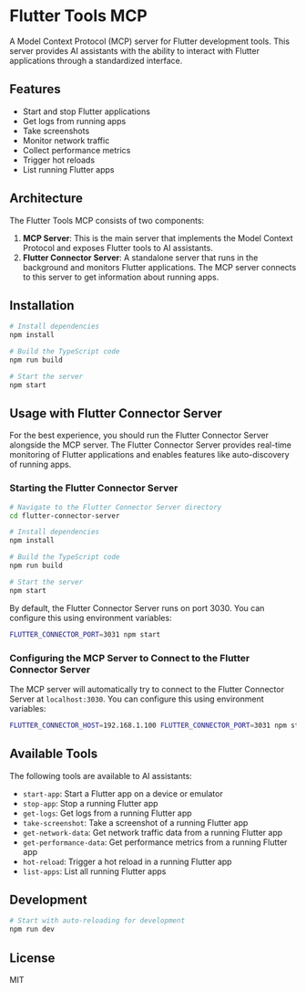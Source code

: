 # Flutter Tools MCP

A Model Context Protocol (MCP) server for Flutter development tools. This server provides AI assistants with the ability to interact with Flutter applications through a standardized interface.

## Features

- Start and stop Flutter applications
- Get logs from running apps
- Take screenshots
- Monitor network traffic
- Collect performance metrics
- Trigger hot reloads
- List running Flutter apps

## Architecture

The Flutter Tools MCP consists of two components:

1. **MCP Server**: This is the main server that implements the Model Context Protocol and exposes Flutter tools to AI assistants.
2. **Flutter Connector Server**: A standalone server that runs in the background and monitors Flutter applications. The MCP server connects to this server to get information about running apps.

## Installation

```bash
# Install dependencies
npm install

# Build the TypeScript code
npm run build

# Start the server
npm start
```

## Usage with Flutter Connector Server

For the best experience, you should run the Flutter Connector Server alongside the MCP server. The Flutter Connector Server provides real-time monitoring of Flutter applications and enables features like auto-discovery of running apps.

### Starting the Flutter Connector Server

```bash
# Navigate to the Flutter Connector Server directory
cd flutter-connector-server

# Install dependencies
npm install

# Build the TypeScript code
npm run build

# Start the server
npm start
```

By default, the Flutter Connector Server runs on port 3030. You can configure this using environment variables:

```bash
FLUTTER_CONNECTOR_PORT=3031 npm start
```

### Configuring the MCP Server to Connect to the Flutter Connector Server

The MCP server will automatically try to connect to the Flutter Connector Server at `localhost:3030`. You can configure this using environment variables:

```bash
FLUTTER_CONNECTOR_HOST=192.168.1.100 FLUTTER_CONNECTOR_PORT=3031 npm start
```

## Available Tools

The following tools are available to AI assistants:

- `start-app`: Start a Flutter app on a device or emulator
- `stop-app`: Stop a running Flutter app
- `get-logs`: Get logs from a running Flutter app
- `take-screenshot`: Take a screenshot of a running Flutter app
- `get-network-data`: Get network traffic data from a running Flutter app
- `get-performance-data`: Get performance metrics from a running Flutter app
- `hot-reload`: Trigger a hot reload in a running Flutter app
- `list-apps`: List all running Flutter apps

## Development

```bash
# Start with auto-reloading for development
npm run dev
```

## License

MIT 